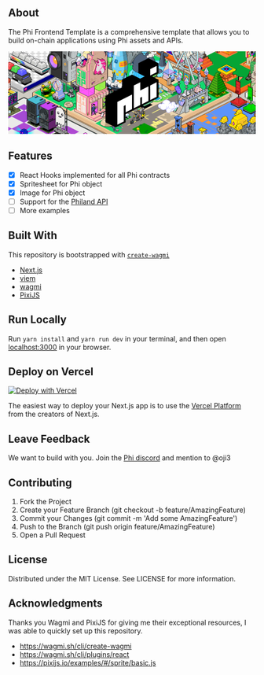 ## About

The Phi Frontend Template is a comprehensive template that allows you to build on-chain applications using Phi assets and APIs.

![Phi Readme Image](./readme.png)

## Features

- [x] React Hooks implemented for all Phi contracts
- [x] Spritesheet for Phi object
- [x] Image for Phi object
- [ ] Support for the [Philand API](https://docs.philand.xyz/developers/philand-api)
- [ ] More examples

## Built With

This repository is bootstrapped with [`create-wagmi`](https://github.com/wagmi-dev/wagmi/tree/main/packages/create-wagmi)
- [Next.js](https://nextjs.org/docs)
- [viem](https://viem.sh/)
- [wagmi](https://wagmi.sh/)
- [PixiJS](https://pixijs.com)

## Run Locally

Run `yarn install` and `yarn run dev` in your terminal, and then open [localhost:3000](http://localhost:3000) in your browser.

## Deploy on Vercel

[![Deploy with Vercel](https://vercel.com/button)](https://vercel.com/new/clone?repository-url=https%3A%2F%2Fgithub.com%2FPHI-LABS-INC%2Fphi-frontend-template%2Ftree%2Fmain)

The easiest way to deploy your Next.js app is to use the [Vercel Platform](https://vercel.com/new) from the creators of Next.js.

## Leave Feedback

We want to build with you. Join the [Phi discord](https://discord.gg/phi) and mention to @oji3

## Contributing

1. Fork the Project
2. Create your Feature Branch (git checkout -b feature/AmazingFeature)
3. Commit your Changes (git commit -m 'Add some AmazingFeature')
4. Push to the Branch (git push origin feature/AmazingFeature)
5. Open a Pull Request

## License

Distributed under the MIT License. See LICENSE for more information.

## Acknowledgments

Thanks you Wagmi and PixiJS for giving me their exceptional resources, I was able to quickly set up this repository.

- https://wagmi.sh/cli/create-wagmi
- https://wagmi.sh/cli/plugins/react
- https://pixijs.io/examples/#/sprite/basic.js
